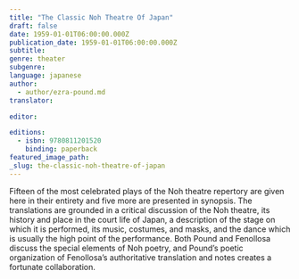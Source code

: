 ```yaml
---
title: "The Classic Noh Theatre Of Japan"
draft: false
date: 1959-01-01T06:00:00.000Z
publication_date: 1959-01-01T06:00:00.000Z
subtitle:
genre: theater
subgenre:
language: japanese
author:
  - author/ezra-pound.md
translator:

editor:

editions:
  - isbn: 9780811201520
    binding: paperback
featured_image_path:
_slug: the-classic-noh-theatre-of-japan
---
```


Fifteen of the most celebrated plays of the Noh theatre repertory are given here in their entirety and five more are presented in synopsis. The translations are grounded in a critical discussion of the Noh theatre, its history and place in the court life of Japan, a description of the stage on which it is performed, its music, costumes, and masks, and the dance which is usually the high point of the performance. Both Pound and Fenollosa discuss the special elements of Noh poetry, and Pound’s poetic organization of Fenollosa’s authoritative translation and notes creates a fortunate collaboration.

